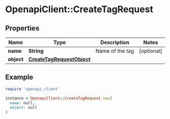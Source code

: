 # OpenapiClient::CreateTagRequest

## Properties

| Name | Type | Description | Notes |
| ---- | ---- | ----------- | ----- |
| **name** | **String** | Name of the tag | [optional] |
| **object** | [**CreateTagRequestObject**](CreateTagRequestObject.md) |  |  |

## Example

```ruby
require 'openapi_client'

instance = OpenapiClient::CreateTagRequest.new(
  name: null,
  object: null
)
```

